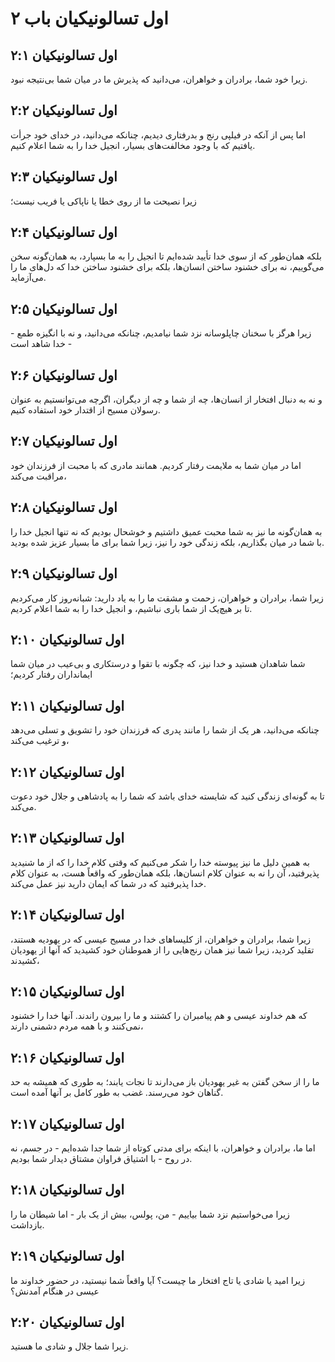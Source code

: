 # اول تسالونیکیان باب ۲

## اول تسالونیکیان ۲:۱

زیرا خود شما، برادران و خواهران، می‌دانید که پذیرش ما در میان شما بی‌نتیجه نبود.

## اول تسالونیکیان ۲:۲

اما پس از آنکه در فیلپی رنج و بدرفتاری دیدیم، چنانکه می‌دانید، در خدای خود جرأت یافتیم که با وجود مخالفت‌های بسیار، انجیل خدا را به شما اعلام کنیم.

## اول تسالونیکیان ۲:۳

زیرا نصیحت ما از روی خطا یا ناپاکی یا فریب نیست؛

## اول تسالونیکیان ۲:۴

بلکه همان‌طور که از سوی خدا تأیید شده‌ایم تا انجیل را به ما بسپارد، به همان‌گونه سخن می‌گوییم، نه برای خشنود ساختن انسان‌ها، بلکه برای خشنود ساختن خدا که دل‌های ما را می‌آزماید.

## اول تسالونیکیان ۲:۵

زیرا هرگز با سخنان چاپلوسانه نزد شما نیامدیم، چنانکه می‌دانید، و نه با انگیزه طمع - خدا شاهد است -

## اول تسالونیکیان ۲:۶

و نه به دنبال افتخار از انسان‌ها، چه از شما و چه از دیگران، اگرچه می‌توانستیم به عنوان رسولان مسیح از اقتدار خود استفاده کنیم.

## اول تسالونیکیان ۲:۷

اما در میان شما به ملایمت رفتار کردیم. همانند مادری که با محبت از فرزندان خود مراقبت می‌کند،

## اول تسالونیکیان ۲:۸

به همان‌گونه ما نیز به شما محبت عمیق داشتیم و خوشحال بودیم که نه تنها انجیل خدا را با شما در میان بگذاریم، بلکه زندگی خود را نیز، زیرا شما برای ما بسیار عزیز شده بودید.

## اول تسالونیکیان ۲:۹

زیرا شما، برادران و خواهران، زحمت و مشقت ما را به یاد دارید: شبانه‌روز کار می‌کردیم تا بر هیچ‌یک از شما باری نباشیم، و انجیل خدا را به شما اعلام کردیم.

## اول تسالونیکیان ۲:۱۰

شما شاهدان هستید و خدا نیز، که چگونه با تقوا و درستکاری و بی‌عیب در میان شما ایمانداران رفتار کردیم؛

## اول تسالونیکیان ۲:۱۱

چنانکه می‌دانید، هر یک از شما را مانند پدری که فرزندان خود را تشویق و تسلی می‌دهد و ترغیب می‌کند،

## اول تسالونیکیان ۲:۱۲

تا به گونه‌ای زندگی کنید که شایسته خدای باشد که شما را به پادشاهی و جلال خود دعوت می‌کند.

## اول تسالونیکیان ۲:۱۳

به همین دلیل ما نیز پیوسته خدا را شکر می‌کنیم که وقتی کلام خدا را که از ما شنیدید پذیرفتید، آن را نه به عنوان کلام انسان‌ها، بلکه همان‌طور که واقعاً هست، به عنوان کلام خدا پذیرفتید که در شما که ایمان دارید نیز عمل می‌کند.

## اول تسالونیکیان ۲:۱۴

زیرا شما، برادران و خواهران، از کلیساهای خدا در مسیح عیسی که در یهودیه هستند، تقلید کردید، زیرا شما نیز همان رنج‌هایی را از هموطنان خود کشیدید که آنها از یهودیان کشیدند،

## اول تسالونیکیان ۲:۱۵

که هم خداوند عیسی و هم پیامبران را کشتند و ما را بیرون راندند. آنها خدا را خشنود نمی‌کنند و با همه مردم دشمنی دارند،

## اول تسالونیکیان ۲:۱۶

ما را از سخن گفتن به غیر یهودیان باز می‌دارند تا نجات یابند؛ به طوری که همیشه به حد گناهان خود می‌رسند. غضب به طور کامل بر آنها آمده است.

## اول تسالونیکیان ۲:۱۷

اما ما، برادران و خواهران، با اینکه برای مدتی کوتاه از شما جدا شده‌ایم - در جسم، نه در روح - با اشتیاق فراوان مشتاق دیدار شما بودیم.

## اول تسالونیکیان ۲:۱۸

زیرا می‌خواستیم نزد شما بیاییم - من، پولس، بیش از یک بار - اما شیطان ما را بازداشت.

## اول تسالونیکیان ۲:۱۹

زیرا امید یا شادی یا تاج افتخار ما چیست؟ آیا واقعاً شما نیستید، در حضور خداوند ما عیسی در هنگام آمدنش؟

## اول تسالونیکیان ۲:۲۰

زیرا شما جلال و شادی ما هستید.

